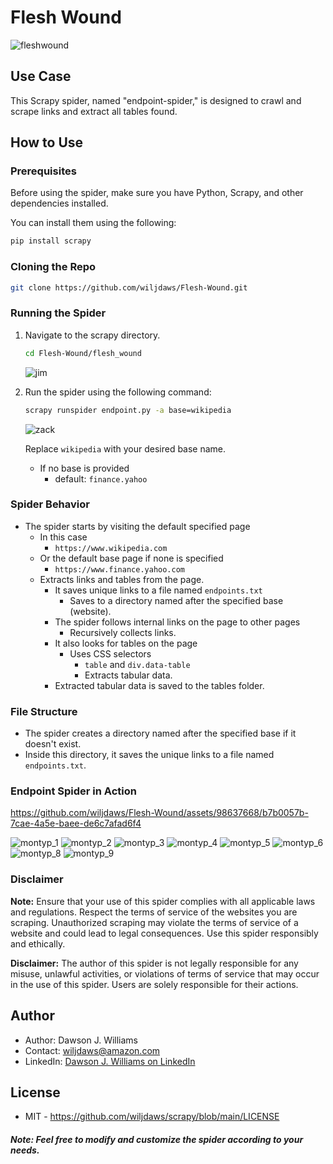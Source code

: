 # Flesh Wound

![fleshwound](https://github.com/wiljdaws/Flesh-Wound/assets/98637668/73aa2571-c56f-49a6-b692-17011daa9826)

## Use Case
This Scrapy spider, named "endpoint-spider," is designed to crawl and scrape links and extract all tables found.

## How to Use

### Prerequisites

Before using the spider, make sure you have Python, Scrapy, and other dependencies installed.

You can install them using the following:

```bash
pip install scrapy
```

### Cloning the Repo

```bash
git clone https://github.com/wiljdaws/Flesh-Wound.git
```

### Running the Spider

1. Navigate to the scrapy directory.

   ```bash
   cd Flesh-Wound/flesh_wound
   ```
   ![jim](https://github.com/wiljdaws/scrapy/assets/98637668/062d0bb9-3973-43c6-92bc-ef4bc61b4b5f)

2. Run the spider using the following command:

   ```bash
   scrapy runspider endpoint.py -a base=wikipedia
   ```
   ![zack](https://github.com/wiljdaws/scrapy/assets/98637668/c3906339-2207-45b1-81be-1b3b0045652b)

   Replace `wikipedia` with your desired base name.
   - If no base is provided
      - default: `finance.yahoo`

### Spider Behavior

- The spider starts by visiting the default specified page
   - In this case
      - `https://www.wikipedia.com`
   - Or the default base page if none is specified
      - `https://www.finance.yahoo.com`
   - Extracts links and tables from the page.
      - It saves unique links to a file named `endpoints.txt`
         - Saves to a directory named after the specified base (website).
      - The spider follows internal links on the page to other pages
         - Recursively collects links.
      - It also looks for tables on the page
         - Uses CSS selectors
            - `table` and `div.data-table`
            - Extracts tabular data.
      - Extracted tabular data is saved to the tables folder.

### File Structure

- The spider creates a directory named after the specified base if it doesn't exist.
- Inside this directory, it saves the unique links to a file named `endpoints.txt`.

### Endpoint Spider in Action


https://github.com/wiljdaws/Flesh-Wound/assets/98637668/b7b0057b-7cae-4a5e-baee-de6c7afad6f4

![montyp_1](https://github.com/wiljdaws/Flesh-Wound/assets/98637668/d7670dd1-b9ac-4b7e-bdf3-b546c62c5983)
![montyp_2](https://github.com/wiljdaws/Flesh-Wound/assets/98637668/6749d6b4-58a4-44ed-b678-b7fefa0cfa0e)
![montyp_3](https://github.com/wiljdaws/Flesh-Wound/assets/98637668/29afb618-43cf-43ac-aef4-40084afbd97a)
![montyp_4](https://github.com/wiljdaws/Flesh-Wound/assets/98637668/e2e170e3-1622-4d89-bf73-9bd90f9125c2)
![montyp_5](https://github.com/wiljdaws/Flesh-Wound/assets/98637668/78bfebb5-9ad7-45d1-92e8-11305da8f6d8)
![montyp_6](https://github.com/wiljdaws/Flesh-Wound/assets/98637668/2e843fb1-53aa-4fb6-ba53-1944785a081a)
![montyp_8](https://github.com/wiljdaws/Flesh-Wound/assets/98637668/f5cac811-4abd-4c45-b89f-280a8f9c1b25)
![montyp_9](https://github.com/wiljdaws/Flesh-Wound/assets/98637668/987bf04d-994a-44a1-a664-9537030da2a4)


### Disclaimer

**Note:** Ensure that your use of this spider complies with all applicable laws and regulations. Respect the terms of service of the websites you are scraping. Unauthorized scraping may violate the terms of service of a website and could lead to legal consequences. Use this spider responsibly and ethically.

**Disclaimer:** The author of this spider is not legally responsible for any misuse, unlawful activities, or violations of terms of service that may occur in the use of this spider. Users are solely responsible for their actions.


## Author

- Author: Dawson J. Williams
- Contact: wiljdaws@amazon.com
- LinkedIn: [Dawson J. Williams on LinkedIn](https://www.linkedin.com/in/djwsoftdev/)

## License
- MIT - https://github.com/wiljdaws/scrapy/blob/main/LICENSE

##### Note: *Feel free to modify and customize the spider according to your needs.*

